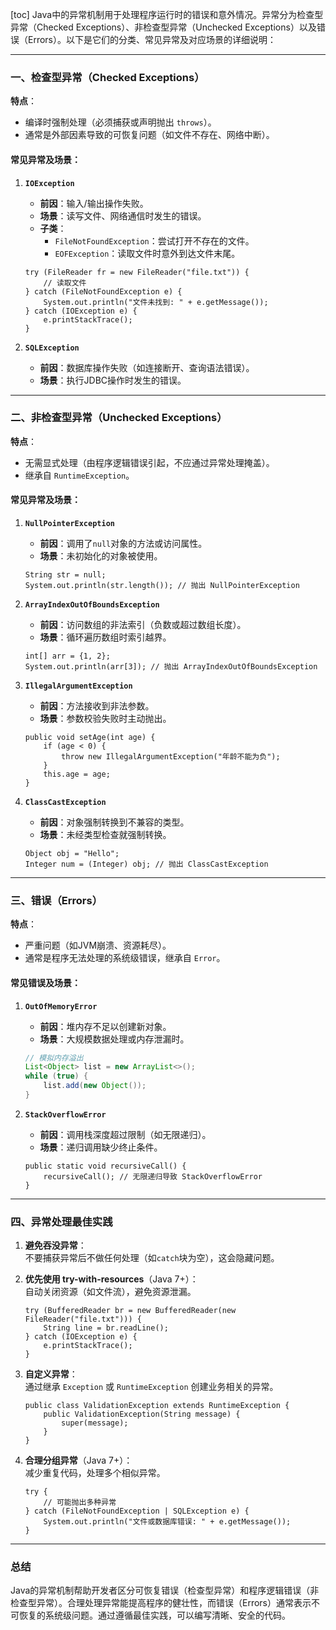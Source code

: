 [toc]
Java中的异常机制用于处理程序运行时的错误和意外情况。异常分为检查型异常（Checked Exceptions）、非检查型异常（Unchecked Exceptions）以及错误（Errors）。以下是它们的分类、常见异常及对应场景的详细说明：

---

### **一、检查型异常（Checked Exceptions）**

**特点**：

- 编译时强制处理（必须捕获或声明抛出 `throws`）。
- 通常是外部因素导致的可恢复问题（如文件不存在、网络中断）。

#### **常见异常及场景**：

1. **`IOException`**
    
    - **前因**：输入/输出操作失败。
    - **场景**：读写文件、网络通信时发生的错误。
    - **子类**：
        - `FileNotFoundException`：尝试打开不存在的文件。
        - `EOFException`：读取文件时意外到达文件末尾。
    
    ```
    try (FileReader fr = new FileReader("file.txt")) {
        // 读取文件
    } catch (FileNotFoundException e) {
        System.out.println("文件未找到: " + e.getMessage());
    } catch (IOException e) {
        e.printStackTrace();
    }
    ```
    
2. **`SQLException`**
    
    - **前因**：数据库操作失败（如连接断开、查询语法错误）。
    - **场景**：执行JDBC操作时发生的错误。

---

### **二、非检查型异常（Unchecked Exceptions）**

**特点**：

- 无需显式处理（由程序逻辑错误引起，不应通过异常处理掩盖）。
- 继承自 `RuntimeException`。

#### **常见异常及场景**：

1. **`NullPointerException`**
    
    - **前因**：调用了`null`对象的方法或访问属性。
    - **场景**：未初始化的对象被使用。
    
    ```
    String str = null;
    System.out.println(str.length()); // 抛出 NullPointerException
    ```
    
2. **`ArrayIndexOutOfBoundsException`**
    
    - **前因**：访问数组的非法索引（负数或超过数组长度）。
    - **场景**：循环遍历数组时索引越界。
    
    ```
    int[] arr = {1, 2};
    System.out.println(arr[3]); // 抛出 ArrayIndexOutOfBoundsException
    ```
    
3. **`IllegalArgumentException`**
    
    - **前因**：方法接收到非法参数。
    - **场景**：参数校验失败时主动抛出。
    
    ```
    public void setAge(int age) {
        if (age < 0) {
            throw new IllegalArgumentException("年龄不能为负");
        }
        this.age = age;
    }
    ```
    
4. **`ClassCastException`**
    
    - **前因**：对象强制转换到不兼容的类型。
    - **场景**：未经类型检查就强制转换。
    
    ```
    Object obj = "Hello";
    Integer num = (Integer) obj; // 抛出 ClassCastException
    ```
    

---

### **三、错误（Errors）**

**特点**：

- 严重问题（如JVM崩溃、资源耗尽）。
- 通常是程序无法处理的系统级错误，继承自 `Error`。

#### **常见错误及场景**：

1. **`OutOfMemoryError`**
    
    - **前因**：堆内存不足以创建新对象。
    - **场景**：大规模数据处理或内存泄漏时。
    
    ```java
    // 模拟内存溢出
    List<Object> list = new ArrayList<>();
    while (true) {
        list.add(new Object());
    }
    ```
    
2. **`StackOverflowError`**
    
    - **前因**：调用栈深度超过限制（如无限递归）。
    - **场景**：递归调用缺少终止条件。
    
    ```
    public static void recursiveCall() {
        recursiveCall(); // 无限递归导致 StackOverflowError
    }
    ```
    

---

### **四、异常处理最佳实践**

1. **避免吞没异常**：  
    不要捕获异常后不做任何处理（如`catch`块为空），这会隐藏问题。
    
2. **优先使用 try-with-resources**（Java 7+）：  
    自动关闭资源（如文件流），避免资源泄漏。
    
    ```
    try (BufferedReader br = new BufferedReader(new FileReader("file.txt"))) {
        String line = br.readLine();
    } catch (IOException e) {
        e.printStackTrace();
    }
    ```
    
3. **自定义异常**：  
    通过继承 `Exception` 或 `RuntimeException` 创建业务相关的异常。
    
    ```
    public class ValidationException extends RuntimeException {
        public ValidationException(String message) {
            super(message);
        }
    }
    ```
    
4. **合理分组异常**（Java 7+）：  
    减少重复代码，处理多个相似异常。
    
    ```
    try {
        // 可能抛出多种异常
    } catch (FileNotFoundException | SQLException e) {
        System.out.println("文件或数据库错误: " + e.getMessage());
    }
    ```
    

---

### **总结**

Java的异常机制帮助开发者区分可恢复错误（检查型异常）和程序逻辑错误（非检查型异常）。合理处理异常能提高程序的健壮性，而错误（Errors）通常表示不可恢复的系统级问题。通过遵循最佳实践，可以编写清晰、安全的代码。